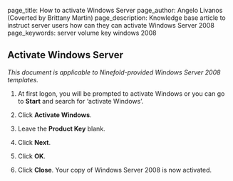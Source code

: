 page_title:       How to activate Windows Server
page_author:      Angelo Livanos (Coverted by Brittany Martin)
page_description: Knowledge base article to instruct server users how can they can activate Windows Server 2008 
page_keywords:    server volume key windows 2008

## Activate Windows Server

_This document is applicable to Ninefold-provided Windows Server 2008 templates._


1. At first logon, you will be prompted to activate Windows or you can go to __Start__ and search for ‘activate Windows’.

2. Click __Activate Windows__.

3. Leave the __Product Key__ blank.

4. Click __Next__.

5. Click __OK__.

6. Click __Close__. Your copy of Windows Server 2008 is now activated.
